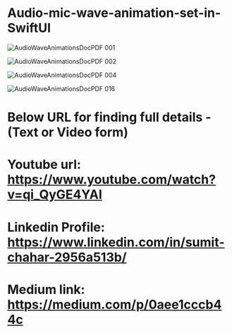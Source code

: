 # Audio-mic-wave-animation-set-in-SwiftUI

![AudioWaveAnimationsDocPDF 001](https://github.com/user-attachments/assets/921380bb-7695-4b54-a357-0925e50a156f)

![AudioWaveAnimationsDocPDF 002](https://github.com/user-attachments/assets/9d1f562b-45bb-4a43-90fe-c42eedbe5fa9)

![AudioWaveAnimationsDocPDF 004](https://github.com/user-attachments/assets/125ba665-8448-4f20-825c-da68b8a58858)

![AudioWaveAnimationsDocPDF 016](https://github.com/user-attachments/assets/7b9f8997-d252-42fa-bee8-f2b25b0c16ec)

# Below URL for finding full details - (Text or Video form)

# Youtube url: https://www.youtube.com/watch?v=qi_QyGE4YAI

# Linkedin Profile: https://www.linkedin.com/in/sumit-chahar-2956a513b/

# Medium link: https://medium.com/p/0aee1cccb44c
